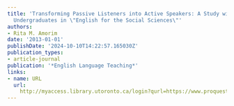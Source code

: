 ```yaml
---
title: 'Transforming Passive Listeners into Active Speakers: A Study with Portuguese
  Undergraduates in \"English for the Social Sciences\"'
authors:
- Rita M. Amorim
date: '2013-01-01'
publishDate: '2024-10-10T14:22:57.165030Z'
publication_types:
- article-journal
publication: '*English Language Teaching*'
links:
- name: URL
  url: 
    http://myaccess.library.utoronto.ca/login?qurl=https://www.proquest.com/docview/1871591695?accountid=14771&bdid=38382&_bd=EeA8ylFY4EOUl7rNQcy27x%2Ft%2F%2B0%3D
---
```

